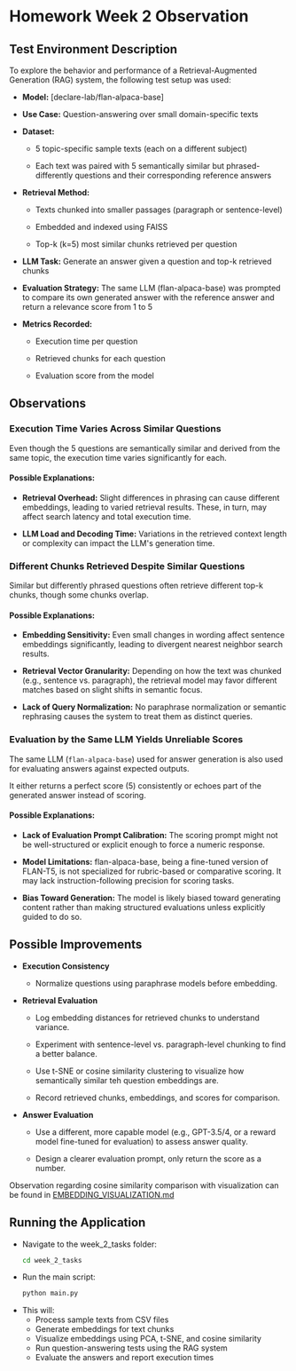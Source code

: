# Homework Week 2 Observation

## Test Environment Description
To explore the behavior and performance of a Retrieval-Augmented Generation (RAG) system, the following test setup was used:

-  **Model:** [declare-lab/flan-alpaca-base]

-  **Use Case:** Question-answering over small domain-specific texts

-  **Dataset:**

   -  5 topic-specific sample texts (each on a different subject)

   -  Each text was paired with 5 semantically similar but phrased-differently questions and their corresponding reference answers

-  **Retrieval Method:**

   -  Texts chunked into smaller passages (paragraph or sentence-level)

   -  Embedded and indexed using FAISS

   -  Top-k (k=5) most similar chunks retrieved per question

- **LLM Task:** Generate an answer given a question and top-k retrieved chunks

-  **Evaluation Strategy:** The same LLM (flan-alpaca-base) was prompted to compare its own generated answer with the reference answer and return a relevance score from 1 to 5

-  **Metrics Recorded:**

   -  Execution time per question

   -  Retrieved chunks for each question

   -  Evaluation score from the model

## Observations

### Execution Time Varies Across Similar Questions
Even though the 5 questions are semantically similar and derived from the same topic, the execution time varies significantly for each.

#### Possible Explanations:
- **Retrieval Overhead:** Slight differences in phrasing can cause different embeddings, leading to varied retrieval results. These, in turn, may affect search latency and total execution time.

- **LLM Load and Decoding Time:** Variations in the retrieved context length or complexity can impact the LLM's generation time.

### Different Chunks Retrieved Despite Similar Questions
Similar but differently phrased questions often retrieve different top-k chunks, though some chunks overlap.

#### Possible Explanations:
- **Embedding Sensitivity:** Even small changes in wording affect sentence embeddings significantly, leading to divergent nearest neighbor search results.

- **Retrieval Vector Granularity:** Depending on how the text was chunked (e.g., sentence vs. paragraph), the retrieval model may favor different matches based on slight shifts in semantic focus.

- **Lack of Query Normalization:** No paraphrase normalization or semantic rephrasing causes the system to treat them as distinct queries.

### Evaluation by the Same LLM Yields Unreliable Scores
The same LLM (`flan-alpaca-base`) used for answer generation is also used for evaluating answers against expected outputs.

It either returns a perfect score (5) consistently or echoes part of the generated answer instead of scoring.

#### Possible Explanations:
- **Lack of Evaluation Prompt Calibration:** The scoring prompt might not be well-structured or explicit enough to force a numeric response.

- **Model Limitations:** flan-alpaca-base, being a fine-tuned version of FLAN-T5, is not specialized for rubric-based or comparative scoring. It may lack instruction-following precision for scoring tasks.

- **Bias Toward Generation:** The model is likely biased toward generating content rather than making structured evaluations unless explicitly guided to do so.

## Possible Improvements
- **Execution Consistency**

  - Normalize questions using paraphrase models before embedding.

- **Retrieval Evaluation**

  - Log embedding distances for retrieved chunks to understand variance.

  - Experiment with sentence-level vs. paragraph-level chunking to find a better balance.

  - Use t-SNE or cosine similarity clustering to visualize how semantically similar teh question embeddings are.
  
  - Record retrieved chunks, embeddings, and scores for comparison.

- **Answer Evaluation**

  - Use a different, more capable model (e.g., GPT-3.5/4, or a reward model fine-tuned for evaluation) to assess answer quality.

  - Design a clearer evaluation prompt, only return the score as a number.

Observation regarding cosine similarity comparison with visualization can be found in [EMBEDDING_VISUALIZATION.md](../../week_2_tasks/EMBEDDING_VISUALIZATION.md)

## Running the Application
- Navigate to the week_2_tasks folder:
  ```bash
  cd week_2_tasks
  ```
- Run the main script:
  ```bash
  python main.py
  ```
- This will:
  - Process sample texts from CSV files
  - Generate embeddings for text chunks
  - Visualize embeddings using PCA, t-SNE, and cosine similarity
  - Run question-answering tests using the RAG system
  - Evaluate the answers and report execution times